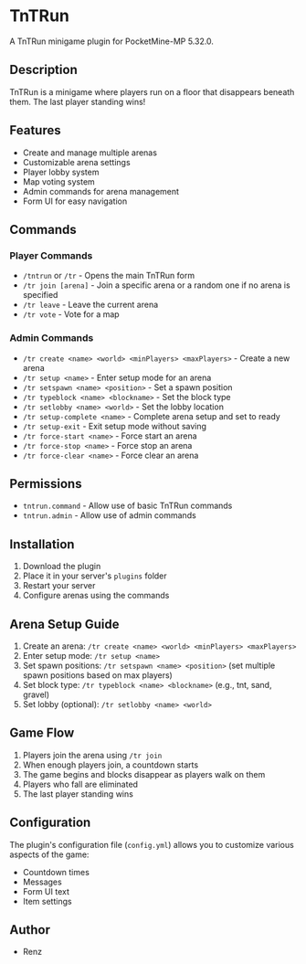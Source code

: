 # TnTRun

A TnTRun minigame plugin for PocketMine-MP 5.32.0.

## Description

TnTRun is a minigame where players run on a floor that disappears beneath them. The last player standing wins!

## Features

- Create and manage multiple arenas
- Customizable arena settings
- Player lobby system
- Map voting system
- Admin commands for arena management
- Form UI for easy navigation

## Commands

### Player Commands

- `/tntrun` or `/tr` - Opens the main TnTRun form
- `/tr join [arena]` - Join a specific arena or a random one if no arena is specified
- `/tr leave` - Leave the current arena
- `/tr vote` - Vote for a map

### Admin Commands
- `/tr create <name> <world> <minPlayers> <maxPlayers>` - Create a new arena  
- `/tr setup <name>` - Enter setup mode for an arena  
- `/tr setspawn <name> <position>` - Set a spawn position  
- `/tr typeblock <name> <blockname>` - Set the block type  
- `/tr setlobby <name> <world>` - Set the lobby location  
- `/tr setup-complete <name>` - Complete arena setup and set to ready  
- `/tr setup-exit` - Exit setup mode without saving  
- `/tr force-start <name>` - Force start an arena  
- `/tr force-stop <name>` - Force stop an arena  
- `/tr force-clear <name>` - Force clear an arena

## Permissions

- `tntrun.command` - Allow use of basic TnTRun commands
- `tntrun.admin` - Allow use of admin commands

## Installation

1. Download the plugin
2. Place it in your server's `plugins` folder
3. Restart your server
4. Configure arenas using the commands

## Arena Setup Guide

1. Create an arena: `/tr create <name> <world> <minPlayers> <maxPlayers>`
2. Enter setup mode: `/tr setup <name>`
3. Set spawn positions: `/tr setspawn <name> <position>` (set multiple spawn positions based on max players)
4. Set block type: `/tr typeblock <name> <blockname>` (e.g., tnt, sand, gravel)
5. Set lobby (optional): `/tr setlobby <name> <world>`

## Game Flow

1. Players join the arena using `/tr join`
2. When enough players join, a countdown starts
3. The game begins and blocks disappear as players walk on them
4. Players who fall are eliminated
5. The last player standing wins

## Configuration

The plugin's configuration file (`config.yml`) allows you to customize various aspects of the game:

- Countdown times
- Messages
- Form UI text
- Item settings

## Author

- Renz
